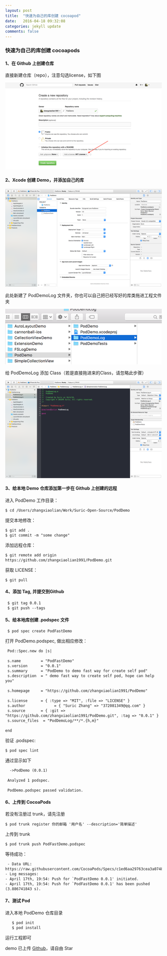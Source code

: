 ```yaml
---
layout: post
title:  "快速为自己的库创建 cocoapod"
date:   2016-04-18 09:32:08
categories: jekyll update
comments: false
---
```


### 快速为自己的库创建 cocoapods

#### 1、在 Github 上创建仓库
直接新建仓库（repo），注意勾选license，如下图

![](./assets/podDemo-1.png)

#### 2、Xcode 创建 Demo，并添加自己的库 

![](./assets/podDemo-2.png)

此处新建了 PodDemoLog 文件夹，你也可以自己把已经写好的库类拖进工程文件夹

![](./assets/podDemo-3.png)

给 PodDemoLog 添加 Class（若是直接拖进来的Class，请忽略此步骤）

![](./assets/podDemo-4.png)

#### 3、给本地 Demo 仓库添加第一步在 Github 上创建的远程

进入 PodDemo 工作目录：
  
    $ cd /Users/zhangxiaolian/Work/Suric-Open-Source/PodDemo 

提交本地修改：
    
    $ git add .
    $ git commit -m "some change"   

添加远程仓库：
    
    $ git remote add origin https://github.com/zhangxiaolian1991/PodDemo.git
   
获取 LICENSE：
  
    $ git pull

#### 4、添加 Tag, 并提交到Github
     
     $ git tag 0.0.1
     $ git push --tags
   
#### 5、给本地库创建 .podspec 文件
   
     $ pod spec create PodFastDemo
     
打开 PodDemo.podspec, 做出相应修改：
     
     Pod::Spec.new do |s|
     
     s.name         = "PodFastDemo"
     s.version      = "0.0.1"
     s.summary      = "PodDemo to demo fast way for create self pod"
     s.description  = " demo fast way to create self pod, hope can help you"

     s.homepage     = "https://github.com/zhangxiaolian1991/PodDemo"

     s.license      = { :type => "MIT", :file => "LICENSE" }
     s.author             = { "Suric Zhang" => "372081349@qq.com" }
     s.source       = { :git => "https://github.com/zhangxiaolian1991/PodDemo.git", :tag => "0.0.1" }
     s.source_files  = "PodDemoLog/**/*.{h,m}"
  
    end

验证 .podspec:
     
    $ pod spec lint
    
通过显示如下
     
      ->PodDemo (0.0.1)

     Analyzed 1 podspec.

     PodDemo.podspec passed validation.

#### 6、上传到 CocoaPods
若没有注册过 trunk，请先注册
    
    $ pod trunk register 你的邮箱 '用户名' --description='简单描述'
        
上传到 trunk

    $ pod trunk push PodFastDemo.podspec 
    
等待成功：

     - Data URL: https://raw.githubusercontent.com/CocoaPods/Specs/c1ed6aa29763cea3a074895f1d289ff634f522b3/Specs/PodFastDemo/0.0.1/PodFastDemo.podspec.json
    - Log messages:
    - April 17th, 19:54: Push for `PodFastDemo 0.0.1' initiated.
    - April 17th, 19:54: Push for `PodFastDemo 0.0.1' has been pushed
    (3.886741843 s). 
 
 #### 7、测试 Pod
 进入本地 PodDemo 仓库目录
     
       $ pod init
       $ pod install
 运行工程即可
 
 demo 已上传 [Github](https://github.com/zhangxiaolian1991/PodDemo)，请自由 Star